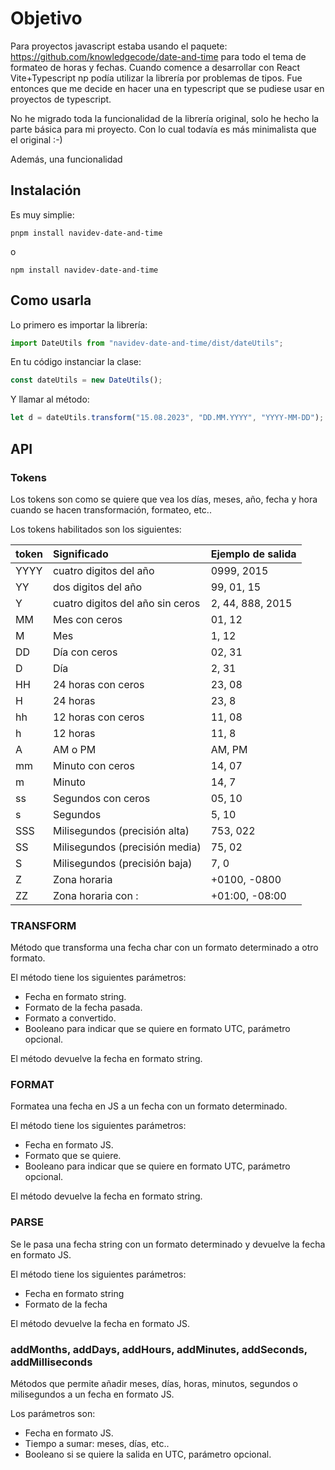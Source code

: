 # Objetivo

Para proyectos javascript estaba usando el paquete: https://github.com/knowledgecode/date-and-time para todo el tema de formateo de horas y fechas. Cuando comence a desarrollar con React Vite+Typescript np podía utilizar la librería por problemas de tipos. Fue entonces que me decide en hacer una en typescript que se pudiese usar en proyectos de typescript.

No he migrado toda la funcionalidad de la librería original, solo he hecho la parte básica para mi proyecto. Con lo cual todavía es más minimalista que el original :-)

Además, una funcionalidad

## Instalación

Es muy simplie:

```shell
pnpm install navidev-date-and-time
```

o

```shell
npm install navidev-date-and-time
```

## Como usarla

Lo primero es importar la librería:

```javascript
import DateUtils from "navidev-date-and-time/dist/dateUtils";
```

En tu código instanciar la clase:

```javascript
const dateUtils = new DateUtils();
```

Y llamar al método:

```javascript
let d = dateUtils.transform("15.08.2023", "DD.MM.YYYY", "YYYY-MM-DD");
```

## API

### Tokens

Los tokens son como se quiere que vea los días, meses, año, fecha y hora cuando se hacen transformación, formateo, etc..

Los tokens habilitados son los siguientes:

| token | Significado                      | Ejemplo de salida |
| :---- | :------------------------------- | :---------------- |
| YYYY  | cuatro digitos del año           | 0999, 2015        |
| YY    | dos digitos del año              | 99, 01, 15        |
| Y     | cuatro digitos del año sin ceros | 2, 44, 888, 2015  |
| MM    | Mes con ceros                    | 01, 12            |
| M     | Mes                              | 1, 12             |
| DD    | Día con ceros                    | 02, 31            |
| D     | Día                              | 2, 31             |
| HH    | 24 horas con ceros               | 23, 08            |
| H     | 24 horas                         | 23, 8             |
| hh    | 12 horas con ceros               | 11, 08            |
| h     | 12 horas                         | 11, 8             |
| A     | AM o PM                          | AM, PM            |
| mm    | Minuto con ceros                 | 14, 07            |
| m     | Minuto                           | 14, 7             |
| ss    | Segundos con ceros               | 05, 10            |
| s     | Segundos                         | 5, 10             |
| SSS   | Milisegundos (precisión alta)    | 753, 022          |
| SS    | Milisegundos (precisión media)   | 75, 02            |
| S     | Milisegundos (precisión baja)    | 7, 0              |
| Z     | Zona horaria                     | +0100, -0800      |
| ZZ    | Zona horaria con :               | +01:00, -08:00    |

### TRANSFORM

Método que transforma una fecha char con un formato determinado a otro formato.

El método tiene los siguientes parámetros:

- Fecha en formato string.
- Formato de la fecha pasada.
- Formato a convertido.
- Booleano para indicar que se quiere en formato UTC, parámetro opcional.

El método devuelve la fecha en formato string.

### FORMAT

Formatea una fecha en JS a un fecha con un formato determinado.

El método tiene los siguientes parámetros:

- Fecha en formato JS.
- Formato que se quiere.
- Booleano para indicar que se quiere en formato UTC, parámetro opcional.

El método devuelve la fecha en formato string.

### PARSE

Se le pasa una fecha string con un formato determinado y devuelve la fecha en formato JS.

El método tiene los siguientes parámetros:

- Fecha en formato string
- Formato de la fecha

El método devuelve la fecha en formato JS.

### addMonths, addDays, addHours, addMinutes, addSeconds, addMilliseconds

Métodos que permite añadir meses, días, horas, minutos, segundos o milisegundos a un fecha en formato JS.

Los parámetros son:

- Fecha en formato JS.
- Tiempo a sumar: meses, días, etc..
- Booleano si se quiere la salida en UTC, parámetro opcional.
